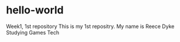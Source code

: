 # hello-world
Week1, 1st repository
This is my 1st repositry.
My name is Reece Dyke
Studying Games Tech
